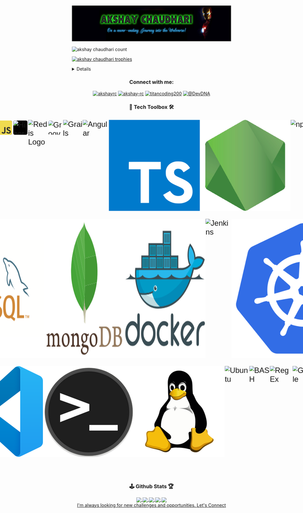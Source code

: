 <style>
  .container {
  font-family: arial;
  font-size: 24px;
  margin: 25px;
  /* width: 350px;
  height: 200px; */
  /* outline: dashed 1px black; */
   /* Center child horizontally*/
  display: flex;
  justify-content: center;
  /* background-color: #FFFFFF; */
}

/* p {
  text-align: center;
} */

.img_std_black {
  height: 45px;
  width: 45px;
  margin: 2px;
  border-radius: 5px;
  background-color: black;
}

.img_std_white{
  height: 45px;
  width: 45px;
  margin: 2px;
  border-radius: 5px;
  background-color: #FFFFFF;
}

</style>

<!-- <h2 align="center">Hi 👋, I'm Akshay Chaudhari</h2>
<h3 align="center">On a never ending Journey into the Web-verse !</h3> -->
<p align="center"> <img src="./img/banner_1.png" alt="Akshay Chaudhari banner"/> </p>
<p align="left"> <img src="https://komarev.com/ghpvc/?username=akshaychaudhari&label=Profile%20views&color=0e75b6&style=flat" alt="akshay chaudhari count"/> </p>
<p align="left"> <a href="https://github.com/ryo-ma/github-profile-trophy"><img src="https://github-profile-trophy.vercel.app/?username=akshayrcc&theme=darkhub&rank=-?&column=-1" alt="akshay chaudhari trophies" /></a> </p>

<div>
<details close>

> I'm a full-stack software engineer with 5+ years of experience.</br>
> My journey began with noodling on web, building simple web app during my undergrad bachelors degree in computer science, kick-starting my passion for building and delivering quality software at scale.</br>
> Since then, I’ve architected, designed, and implemented numerous software applications, with a focus on helping software users and developers discover great options to collaborate to solve real world problems and level-up their skills.

- 🧑‍💻 Happy to be called as a Software Engineer at workplace.
- ❤️‍🔥 Passionate about ☁️Cloud-Native web app development and 🧩 problem solving.
- 🌱 Currently learning clean✨, elegant and robust coding. 😘
- ⚡ Inspired by all the scientists, love to experiment new things and consider myself a forever student.
- 👨‍💻 Visit my website at [https://akshayram.com](https://akshayram.com)

</details>

</div>
<h3 align="center">Connect with me:</h3>

<p align="center">
<a href="https://linkedin.com/in/akshayrc" target="blank"><img align="center" src="https://raw.githubusercontent.com/rahuldkjain/github-profile-readme-generator/master/src/images/icons/Social/linked-in-alt.svg" alt="akshayrc" height="30" width="40" /></a>
<a href="https://stackoverflow.com/users/11896804/akshay-rc" target="blank"><img align="center" src="https://raw.githubusercontent.com/rahuldkjain/github-profile-readme-generator/master/src/images/icons/Social/stack-overflow.svg" alt="akshay-rc" height="30" width="40" /></a>
<a href="https://instagram.com/titancoding200" target="blank"><img align="center" src="https://raw.githubusercontent.com/rahuldkjain/github-profile-readme-generator/master/src/images/icons/Social/instagram.svg" alt="titancoding200" height="30" width="40" /></a>
<a href="https://www.youtube.com/@DevDNA" target="blank"><img align="center" src="https://raw.githubusercontent.com/rahuldkjain/github-profile-readme-generator/master/src/images/icons/Social/youtube.svg" alt="@DevDNA" height="30" width="40" /></a>
<!-- <a href="https://discord.gg/xxx" target="blank"><img align="center" src="https://raw.githubusercontent.com/rahuldkjain/github-profile-readme-generator/master/src/images/icons/Social/discord.svg" alt="xxx" height="30" width="40" /></a> -->
</p>

<h3 align="center">🧰 Tech Toolbox 🛠️</h3>

<div class="container" class="img_std">
<!-- Backend-->

<img class="img_std_black" alt="Java" src="https://dev.java/assets/images/java-logo-vert-blk.png">
<img class="img_std_black" alt="Spring logo" src="https://cdn.jsdelivr.net/gh/devicons/devicon/icons/spring/spring-original.svg" />
<img class="img_std_black" alt="Spring Boot" src="https://raw.githubusercontent.com/jhipster/jhipster.github.io/53f1d5bf62772799093e1e4cd0317d42cc0816b2/images/logo/svg/spring-boot.svg">
<img class="img_std_black" alt="JavaScript" src="https://raw.githubusercontent.com/github/explore/80688e429a7d4ef2fca1e82350fe8e3517d3494d/topics/javascript/javascript.png">
<img class="img_std_black" alt="Hibernate" src="https://raw.githubusercontent.com/gilbarbara/logos/f4c8e8b933aa80ce83b6d6d387e016bf4cb4e376/logos/hibernate.svg">

<!-- <img src="https://cdn.jsdelivr.net/gh/devicons/devicon/icons/go/go-original.svg" height="25" alt="go logo"  /> -->
<img class="img_std" alt="Redis Logo" src="https://cdn.simpleicons.org/redis/DC382D"/>

<!-- UI-->
<img class="img_std_white" alt="Groovy"  src="https://upload.wikimedia.org/wikipedia/commons/3/36/Groovy-logo.svg">
<img class="img_std" alt="Grails"   src="https://grails.org/images/grails_logo.svg">
<img class="img_std" alt="Angular"   src="https://angular.io/assets/images/logos/angular/angular.svg">
<img class="img_std" alt="TypeScript"   src="https://raw.githubusercontent.com/github/explore/80688e429a7d4ef2fca1e82350fe8e3517d3494d/topics/typescript/typescript.png">
<img class="img_std" alt="Node.js"   src="https://raw.githubusercontent.com/github/explore/80688e429a7d4ef2fca1e82350fe8e3517d3494d/topics/nodejs/nodejs.png">
<img class="img_std" alt="npm logo" src="https://cdn.jsdelivr.net/gh/devicons/devicon/icons/npm/npm-original-wordmark.svg" height="25" alt="npm logo"  />
<img class="img_std" alt="rust logo" src="https://skillicons.dev/icons?i=rust"/>
<!-- <img width="45" height="45" alt="HTML5"   src="https://raw.githubusercontent.com/github/explore/80688e429a7d4ef2fca1e82350fe8e3517d3494d/topics/html/html.png"> -->
<!--<img align="left"  width="45" height="45" alt="CSS3"   src="https://raw.githubusercontent.com/github/explore/80688e429a7d4ef2fca1e82350fe8e3517d3494d/topics/css/css.png">-->
<img class="img_std" alt="Bootstrap logo" src="https://cdn.jsdelivr.net/gh/devicons/devicon/icons/bootstrap/bootstrap-original.svg"/>
<!-- <img src="https://cdn.jsdelivr.net/gh/devicons/devicon/icons/sass/sass-original.svg" height="25" alt="sass logo"  /> -->
</div>

<div class="container">
<!--Databases-->
<img class="img_std" alt="Oracle"   src="https://raw.githubusercontent.com/gilbarbara/logos/f4c8e8b933aa80ce83b6d6d387e016bf4cb4e376/logos/oracle.svg">
<img class="img_std" alt="PostreSQL"   src="https://raw.githubusercontent.com/devicons/devicon/master/icons/postgresql/postgresql-original-wordmark.svg">
<!--<img   width="45" height="45" alt="SQL"   src="https://raw.githubusercontent.com/github/explore/80688e429a7d4ef2fca1e82350fe8e3517d3494d/topics/sql/sql.png">-->
<img class="img_std" alt="MySQL"   src="https://raw.githubusercontent.com/github/explore/80688e429a7d4ef2fca1e82350fe8e3517d3494d/topics/mysql/mysql.png">
<img class="img_std" alt="MongoDB"   src="https://raw.githubusercontent.com/devicons/devicon/master/icons/mongodb/mongodb-original-wordmark.svg">

<!--DevOps-->
<img class="img_std" alt="Docker"   src="https://raw.githubusercontent.com/devicons/devicon/master/icons/docker/docker-original-wordmark.svg">
<img class="img_std" alt="Jenkins"   src="https://www.jenkins.io/images/logos/brno/brno.png">
<img class="img_std" alt="Kubernetes"   src="https://raw.githubusercontent.com/gilbarbara/logos/f4c8e8b933aa80ce83b6d6d387e016bf4cb4e376/logos/kubernetes.svg">
<!-- <img class="img_1" width="45" height="45" alt="AWS"   src="https://upload.wikimedia.org/wikipedia/commons/9/93/Amazon_Web_Services_Logo.svg"> -->

<!--Repo/Dependencies -->
<img class="img_std_white" alt="Maven"  src="https://raw.githubusercontent.com/gilbarbara/logos/f4c8e8b933aa80ce83b6d6d387e016bf4cb4e376/logos/maven.svg">
<img class="img_std_white" alt="Gradle"   src="https://raw.githubusercontent.com/gilbarbara/logos/f4c8e8b933aa80ce83b6d6d387e016bf4cb4e376/logos/gradle.svg">

<!--Unit Testing-->
<img class="img_std" alt="JUnit"   src="https://avatars.githubusercontent.com/u/874086?s=200&v=4">
<img class="img_std" alt="selenium logo" src="https://cdn.simpleicons.org/selenium/43B02A"/>

<br />
</div>

<div class="container">
<!--Code Management-->
<img class="img_std" alt="Git"   src="https://www.vectorlogo.zone/logos/git-scm/git-scm-icon.svg">
<img class="img_std_white" height="45" alt="GitHub"   src="https://raw.githubusercontent.com/github/explore/78df643247d429f6cc873026c0622819ad797942/topics/github/github.png">
<img class="img_std" alt="VSCode"   src="https://raw.githubusercontent.com/github/explore/80688e429a7d4ef2fca1e82350fe8e3517d3494d/topics/visual-studio-code/visual-studio-code.png">
<img class="img_std" alt="Terminal"   src="https://raw.githubusercontent.com/github/explore/80688e429a7d4ef2fca1e82350fe8e3517d3494d/topics/terminal/terminal.png">
<img class="img_std" alt="Linux" src="https://raw.githubusercontent.com/github/explore/80688e429a7d4ef2fca1e82350fe8e3517d3494d/topics/linux/linux.png">
<img class="img_std" alt="Ubuntu" src="https://cdn.simpleicons.org/ubuntu/E95420"/>
<img class="img_std" alt="BASH" src="https://cdn.simpleicons.org/gnubash/4EAA25"/>
<img class="img_std" alt="RegEx" src="https://skillicons.dev/icons?i=regex"/>

<br />
<!--Source-->
<img class="img_std" alt="Google" src="https://cdn.jsdelivr.net/gh/devicons/devicon/icons/google/google-original.svg"/>
<img class="img_std" alt="Apache" src="https://cdn.jsdelivr.net/gh/devicons/devicon/icons/apache/apache-original.svg"/>
<img class="img_std" alt="GCP" src="https://skillicons.dev/icons?i=gcp" />
<img class="img_std" alt="AWS" src="https://skillicons.dev/icons?i=aws"/>
<!-- <img width="45" height="45" alt="Oracle" src="https://cdn.jsdelivr.net/gh/devicons/devicon/icons/oracle/oracle-original.svg"/> -->

<!---->
</div>

<br />
<br />

<h3 align="center">🕹️ Github Stats 🏆</h3>

<div align="center">
<a href="https://github.com/akshayrcc">
<img align="center" src="http://github-profile-summary-cards.vercel.app/api/cards/stats?username=akshayrcc&theme=2077" height="180em" />
<img align="center" src="http://github-profile-summary-cards.vercel.app/api/cards/most-commit-language?username=akshayrcc&theme=2077" height="180em" />
<img align="center" src="http://github-profile-summary-cards.vercel.app/api/cards/repos-per-language?username=akshayrcc&theme=2077" height="180em" />
<img align="center" src="http://github-profile-summary-cards.vercel.app/api/cards/productive-time?username=akshayrcc&theme=2077" height="180em" />
<img align="center" src="http://github-profile-summary-cards.vercel.app/api/cards/profile-details?username=akshayrcc&theme=2077" height="180em" />

</div>
<div align="center">I'm always looking for new challenges and opportunities. 
<a href="mailto:akshayrc@csu.fullerton.edu">Let's Connect</a></div>

</p>

<!-- As of 2024, I have earned masters degree in computer science**.

Here are a handful I’m most proud of:

---

### Skills & Technologies:

**Advanced:**
Java, JavaScript, Angular, Next.js, Node.js, HTML, CSS, TailwindCSS, Git, VS Code, Figma, GPT-4

**Experience with:**
SQL, MySQL, Postgres, MongoDB, Redis, async message queues & distributed processing, Docker, Docker Compose, Nginx, React.js, Next.js, GraphQL, Ruby on Rails, Python, jQuery, WebSockets, Socket.io, Stripe Billing, Terraform, Pulumi, AWS CDK, Electron, Prettier, ESLint, Sass/SCSS

**Infrastructure & platforms:**
AWS, GCP, DigitalOcean, Cloudflare, Vercel, Firebase, Netlify, Redis Cloud, MongoDB Cloud, Heroku, Upstash, Fly.io, Supabase, PlanetScale, FaunaDB, GitHub, OpenAI

**Skills:**
Frontend & backend development, software architecture, project research/planning/management, database modeling & migration, API design & development, cloud system design, advanced web scraping, browser automation, email development & deliverability, billing systems, LLM prompt engineering, GitHub Actions, CI/CD, unit testing, UI/UX design, chrome extension development, real-time systems development, WebSockets, SEO

---

\*\*
-->
